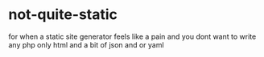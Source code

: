 # not-quite-static

for when a static site generator feels like a pain and you dont want to write any php only html and a bit of json and or yaml 